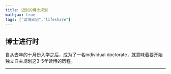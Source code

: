 ```yaml
---
title: 迟到的博士规划
mathjax: true
tags: ["读博日记","lifeshare"]
--- 
```



## 博士进行时
自从去年的十月份入学之后，成为了一名individual doctorate，就意味着要开始独立自主规划这3-5年读博的历程。


---
